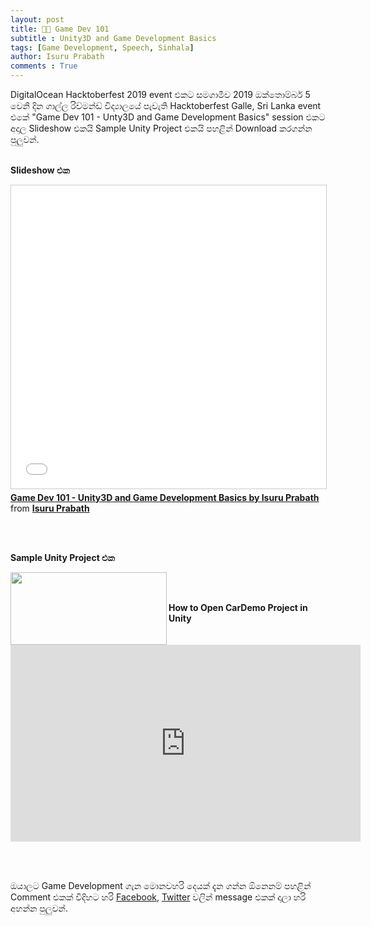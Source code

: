 ```yaml
---
layout: post
title: 🎤📎 Game Dev 101
subtitle : Unity3D and Game Development Basics
tags: [Game Development, Speech, Sinhala]
author: Isuru Prabath
comments : True
---
```


DigitalOcean Hacktoberfest 2019 event එකට සමගාමීව 2019 ඔක්තොම්බර් 5 වෙනි දින ගාල්ල රිච්මන්ඩ් විද්‍යාලයේ පැවැති Hacktoberfest Galle, Sri Lanka event එකේ "Game Dev 101 - Unty3D and Game Development Basics" session එකට අදාල Slideshow එකයි Sample Unity Project එකයි පහළින් Download කරගන්න පුලුවන්.<br/><br/>



**Slideshow එක**

<iframe src="//www.slideshare.net/slideshow/embed_code/key/1oc4zelguDWrGz" width="595" height="485" frameborder="0" marginwidth="0" marginheight="0" scrolling="no" style="border:1px solid #CCC; border-width:1px; margin-bottom:5px; max-width: 100%;" allowfullscreen> </iframe> <div style="margin-bottom:5px"> <strong> <a href="//www.slideshare.net/IsuruPrabath3/game-dev-101-unity3d-and-game-development-basics-by-isuru-prabath" title="Game Dev 101 - Unity3D and Game Development Basics by Isuru Prabath" target="_blank">Game Dev 101 - Unity3D and Game Development Basics by Isuru Prabath</a> </strong> from <strong><a href="https://www.slideshare.net/IsuruPrabath3" target="_blank">Isuru Prabath</a></strong> </div>

<br/><br/>

**Sample Unity Project එක**

[<img align="left" width="250" height="116" src="https://isuru.info/assets/img/cardemo_zip.png"  style="width: 250px !important; height: 116px;">](https://drive.google.com/uc?export=download&id=1Xl4SxpU0nXMs0j62HAIBX-zMugg4gFB0)

<br/><br/>

**How to Open CarDemo Project in Unity**

<iframe width="560" height="315" src="https://www.youtube.com/embed/w4IioizjP9Q" frameborder="0" allow="accelerometer; autoplay; encrypted-media; gyroscope; picture-in-picture" allowfullscreen></iframe>

<br/><br/>



ඔයාලට Game Development ගැන මොනවහරි දෙයක් දැන ගන්න ඕනෙනම් පහළින් Comment එකක් විදිහට හරි [Facebook](https://www.facebook.com/isuru.prabath), [Twitter](https://www.twitter.com/IamIsPra) වලින් message එකක් දාලා හරි අහන්න පුලුවන්.
